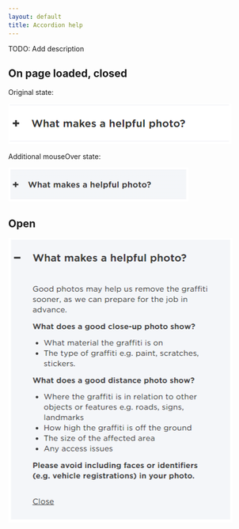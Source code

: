 ```yaml
---
layout: default
title: Accordion help
---
```


TODO: Add description

## On page loaded, closed

Original state:

![Accordion Closed](img/accordion_closed.png)

Additional mouseOver state:

![Accordion Hover](img/accordion_hover.png)

## Open

![Accordion Open](img/accordion_open.png)
